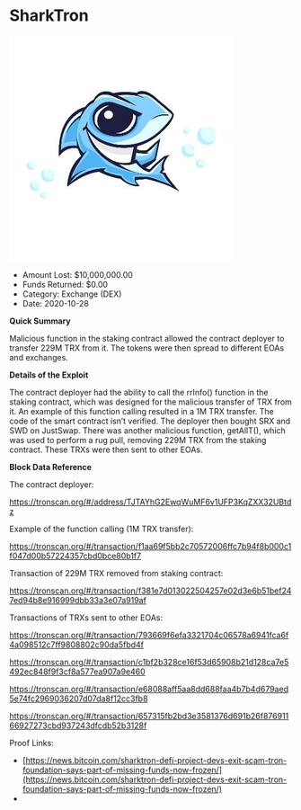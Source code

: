 # SharkTron
![SharkTron](/rektimages/SharkTron.png)
- Amount Lost: $10,000,000.00
- Funds Returned: $0.00
- Category: Exchange (DEX)
- Date: 2020-10-28

**Quick Summary**

Malicious function in the staking contract allowed the contract deployer to transfer 229M TRX from it. The tokens were then spread to different EOAs and exchanges.

  


 **Details of the Exploit**

The contract deployer had the ability to call the rrInfo() function in the staking contract, which was designed for the malicious transfer of TRX from it. An example of this function calling resulted in a 1M TRX transfer. The code of the smart contract isn’t verified. The deployer then bought SRX and SWD on JustSwap. There was another malicious function, getAllT(), which was used to perform a rug pull, removing 229M TRX from the staking contract. These TRXs were then sent to other EOAs.

  


 **Block Data Reference**

  


The contract deployer:

https://tronscan.org/#/address/TJTAYhG2EwqWuMF6v1UFP3KqZXX32UBtdz

  


Example of the function calling (1M TRX transfer):

https://tronscan.org/#/transaction/f1aa69f5bb2c70572006ffc7b94f8b000c1f047d00b57224357cbd0bce80b1f7

  


Transaction of 229M TRX removed from staking contract:

https://tronscan.org/#/transaction/f381e7d013022504257e02d3e6b51bef247ed94b8e916999dbb33a3e07a919af

  


Transactions of TRXs sent to other EOAs:

https://tronscan.org/#/transaction/793669f6efa3321704c06578a6941fca6f4a098512c7ff9808802c90da5fbd4f

https://tronscan.org/#/transaction/c1bf2b328ce16f53d65908b21d128ca7e5492ec848f9f3cf8a577ea907a9e460

https://tronscan.org/#/transaction/e68088aff5aa8dd688faa4b7b4d679aed5e74fc2969036207d07da8f12cc3fb8

https://tronscan.org/#/transaction/657315fb2bd3e3581376d691b26f87691166927273cbd937243dfcdb52b3128f


Proof Links:
- [https://news.bitcoin.com/sharktron-defi-project-devs-exit-scam-tron-foundation-says-part-of-missing-funds-now-frozen/](https://news.bitcoin.com/sharktron-defi-project-devs-exit-scam-tron-foundation-says-part-of-missing-funds-now-frozen/)
- []()


